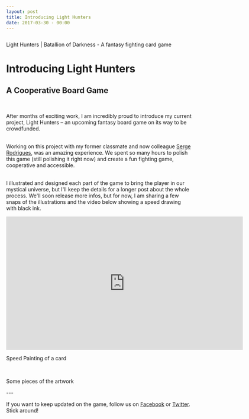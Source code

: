 ```yaml
---
layout: post
title: Introducing Light Hunters
date: 2017-03-30 - 00:00
---
```


<div class="img_row">
    <img class="col three" src="{{ site.baseurl }}/img/cover-Light-Hunters.jpg" alt="" title="Light Hunters"/><br/>
</div>
<p class="caption-blog">
Light Hunters | Batallion of Darkness - A fantasy fighting card game</p>

<div class="blog-content">
<h1 class="blog-title">Introducing Light Hunters</h1>

<h2>A Cooperative Board Game</h2>
<br/>
<p class="post-blog">After months of exciting work, I am incredibly proud to introduce my current project, Light Hunters – an upcoming fantasy board game on its way to be crowdfunded.<br/><br/>

Working on this project with my former classmate and now colleague <a href="http://www.dtda.fr">Serge Rodrigues</a>, was an amazing experience. We spent so many hours to polish this game (still polishing it right now) and create a fun fighting game, cooperative and accessible.<br/><br/>

I illustrated and designed each part of the game to bring the player in our mystical universe, but I'll keep the details for a longer post about the whole process. We'll soon release more infos, but for now, I am sharing a few snaps of the illustrations and the video below showing a speed drawing with black ink.</p>


<div class="videoWrapperOuter">
<div class="img_row videoWrapperInner">
<iframe class="videoWrapperInner" width="640" height="360" src="https://www.youtube.com/embed/l8LXOMG7oys?rel=0" frameborder="0" allowfullscreen></iframe>
</div>
</div>
<p class="caption-blog">
Speed Painting of a card</p>
<div class="img_row"><br/>
    <img class="col three" src="{{ site.baseurl }}/img/Light-Hunters-Drawings.jpg" alt="" title="Light Hunters Artwork"/><br/>
</div>
<p class="caption-blog">
Some pieces of the artwork</p>

<p class="caption-blog">---</p>

<p class="post-blog">If you want to keep updated on the game, follow us on <a href="https://www.facebook.com/DTDAGames/">Facebook</a> or <a href="https://twitter.com/DTDA_Games">Twitter</a>. Stick around!</p>

</div>
